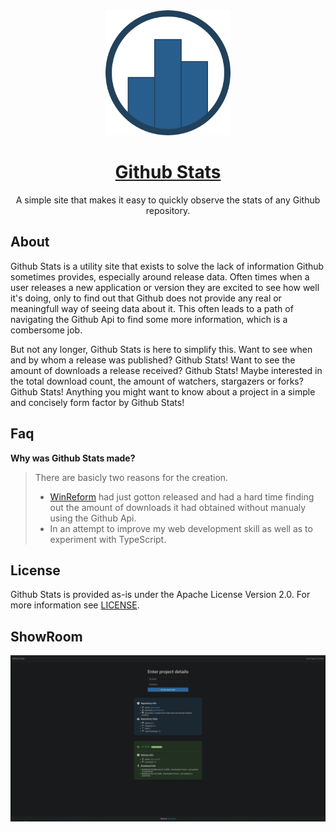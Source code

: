 <!-- Markdown doesnt like aligning stuff -->
<div align="center">
    <a href="https://github.com/AKruimink/GithubStats">
        <img alt="GithubStats" height="200" width="200" src="./docs/logo.png">
    </a>
    <h1> <a href="https://akruimink.github.io/GithubStats/" target="_blank">Github Stats</a></h1>
    <p>
        A simple site that makes it easy to quickly observe the stats of any Github repository.
    </p>
</div>

## About
Github Stats is a utility site that exists to solve the lack of information Github sometimes provides, especially around release data.
Often times when a user releases a new application or version they are excited to see how well it's doing, only to find out that Github does not provide any real or meaningfull way of seeing data about it.
This often leads to a path of navigating the Github Api to find some more information, which is a combersome job.

But not any longer, Github Stats is here to simplify this.
Want to see when and by whom a release was published? Github Stats!
Want to see the amount of downloads a release received? Github Stats!
Maybe interested in the total download count, the amount of watchers, stargazers or forks? Github Stats!
Anything you might want to know about a project in a simple and concisely form factor by Github Stats!

## Faq
**Why was Github Stats made?**
> There are basicly two reasons for the creation.
> - [WinReform](https://github.com/AKruimink/WinReform) had just gotton released and had a hard time finding out the amount of downloads it had obtained without manualy using the Github Api.
> - In an attempt to improve my web development skill as well as to experiment with TypeScript.


## License
Github Stats is provided as-is under the Apache License Version 2.0. For more information see [LICENSE](./LICENSE.md).

## ShowRoom
![image](./docs/GithubStatsSample.png)